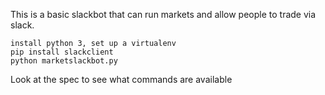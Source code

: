This is a basic slackbot that can run markets and allow people to trade via slack.


```
install python 3, set up a virtualenv
pip install slackclient
python marketslackbot.py
```

Look at the spec to see what commands are available
